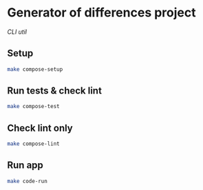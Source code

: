 # Generator of differences project
*CLI util*

## Setup

```bash
make compose-setup
```

## Run tests & check lint

```bash
make compose-test
```

## Check lint only

```bash
make compose-lint
```

## Run app

```bash
make code-run
```
